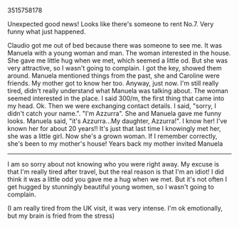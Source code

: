 3515758178

Unexpected good news! Looks like there's someone to rent No.7. Very funny what just happened.

Claudio got me out of bed because there was someone to see me. It was Manuela with a young woman and man. The woman interested in the house. She gave me little hug when we met, which seemed a little od. But she was very attractive, so I wasn't going to complain.
I got the key, showed them around. Manuela mentioned things from the past, she and Caroline were friends. My mother got to know her too.
Anyway, just now. I'm still really tired, didn't really understand what Manuela was talking about. The woman seemed interested in the place. I said 300/m, the first thing that came into my head. Ok.
Then we were exchanging contact details. I said, "sorry, I didn't catch your name.". "I'm Azzurra". She and Manuela gave me funny looks. Manuela said, "it's Azzurra...My daughter, Azzurra!". I know her! I've known her for about 20 years!! It's just that last time I knowingly met her, she was a little girl. Now she's a grown woman.
If I remember correctly, she's been to my mother's house! Years back my mother invited Manuela 

---
I am so sorry about not knowing who you were right away. My excuse is that I'm really tired after travel, but the real reason is that I'm an idiot!
I did think it was a little odd you gave me a hug when we met. But it's not often I get hugged by stunningly beautiful young women, so I wasn't going to complain.

(I am really tired from the UK visit, it was very intense. I'm ok emotionally, but my brain is fried from the stress)


